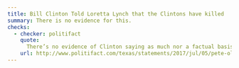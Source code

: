 ```yaml
---
title: Bill Clinton Told Loretta Lynch that the Clintons have killed
summary: There is no evidence for this.
checks:
  - checker: politifact
    quote:
      There’s no evidence of Clinton saying as much nor a factual basis for anyone to say the Clintons killed Foster. This claim, which Olson backed off after it became widely known, adds up to a baseless accusation.
    url: http://www.politifact.com/texas/statements/2017/jul/05/pete-olson/pete-olson-said-bill-clinton-basically-told-lorett/
---
```

